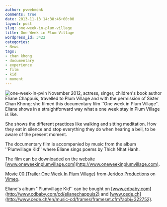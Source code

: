 ```yaml
---
author: pvwebmonk
comments: true
date: 2013-11-13 14:38:46+00:00
layout: post
slug: one-week-in-plum-village
title: One Week in Plum Village
wordpress_id: 3422
categories:
- News
tags:
- chan khong
- documentary
- experience
- film
- kid
- moment
---
```


![one-week-in-pv](http://plumvillage.org/wp-content/uploads/2013/11/one-week-in-pv-199x300.jpg)In November 2012, actress, singer, children's book author Eliane Chappuis, travelled to Plum Village and with the permission of Sister Chan Khong; she filmed this documentary film ''One week in Plum Village''. Eliane shows in a straightforward way what a one week stay in Plum Village is like.

She shows the different practices like walking and sitting meditation.
How they eat in silence and stop everything they do when hearing a bell, to be aware of the present moment.

The documentary film is accompanied by music from the album ''Plumvillage Kid'' where Eliane sings poems by Thich Nhat Hanh.

The film can be downloaded on the website [www.oneweekinplumvillage.com](http://www.oneweekinplumvillage.com).



[Movie 00 (Trailer One Week In Plum Village)](http://vimeo.com/70360172) from [Jeridoo Productions](http://vimeo.com/jeridooproductions) on [Vimeo](https://vimeo.com).



Eliane's album ''Plumvillage Kid'' can be bought on [www.cdbaby.com](http://www.cdbaby.com/cd/elianechappuis2) and [www.cede.ch](http://www.cede.ch/en/music-cd/frames/frameset.cfm?aobj=322752).


